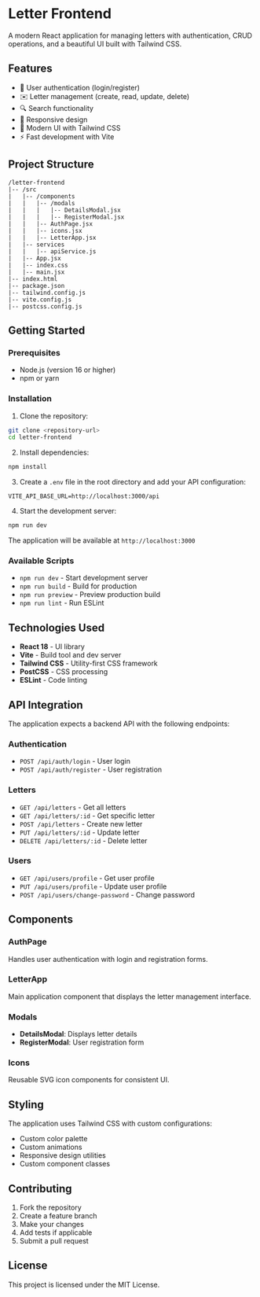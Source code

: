 # Letter Frontend

A modern React application for managing letters with authentication, CRUD operations, and a beautiful UI built with Tailwind CSS.

## Features

- 🔐 User authentication (login/register)
- ✉️ Letter management (create, read, update, delete)
- 🔍 Search functionality
- 📱 Responsive design
- 🎨 Modern UI with Tailwind CSS
- ⚡ Fast development with Vite

## Project Structure

```
/letter-frontend
|-- /src
|   |-- /components
|   |   |-- /modals
|   |   |   |-- DetailsModal.jsx
|   |   |   |-- RegisterModal.jsx
|   |   |-- AuthPage.jsx
|   |   |-- icons.jsx
|   |   |-- LetterApp.jsx
|   |-- services
|   |   |-- apiService.js
|   |-- App.jsx
|   |-- index.css
|   |-- main.jsx
|-- index.html
|-- package.json
|-- tailwind.config.js
|-- vite.config.js
|-- postcss.config.js
```

## Getting Started

### Prerequisites

- Node.js (version 16 or higher)
- npm or yarn

### Installation

1. Clone the repository:
```bash
git clone <repository-url>
cd letter-frontend
```

2. Install dependencies:
```bash
npm install
```

3. Create a `.env` file in the root directory and add your API configuration:
```env
VITE_API_BASE_URL=http://localhost:3000/api
```

4. Start the development server:
```bash
npm run dev
```

The application will be available at `http://localhost:3000`

### Available Scripts

- `npm run dev` - Start development server
- `npm run build` - Build for production
- `npm run preview` - Preview production build
- `npm run lint` - Run ESLint

## Technologies Used

- **React 18** - UI library
- **Vite** - Build tool and dev server
- **Tailwind CSS** - Utility-first CSS framework
- **PostCSS** - CSS processing
- **ESLint** - Code linting

## API Integration

The application expects a backend API with the following endpoints:

### Authentication
- `POST /api/auth/login` - User login
- `POST /api/auth/register` - User registration

### Letters
- `GET /api/letters` - Get all letters
- `GET /api/letters/:id` - Get specific letter
- `POST /api/letters` - Create new letter
- `PUT /api/letters/:id` - Update letter
- `DELETE /api/letters/:id` - Delete letter

### Users
- `GET /api/users/profile` - Get user profile
- `PUT /api/users/profile` - Update user profile
- `POST /api/users/change-password` - Change password

## Components

### AuthPage
Handles user authentication with login and registration forms.

### LetterApp
Main application component that displays the letter management interface.

### Modals
- **DetailsModal**: Displays letter details
- **RegisterModal**: User registration form

### Icons
Reusable SVG icon components for consistent UI.

## Styling

The application uses Tailwind CSS with custom configurations:
- Custom color palette
- Custom animations
- Responsive design utilities
- Custom component classes

## Contributing

1. Fork the repository
2. Create a feature branch
3. Make your changes
4. Add tests if applicable
5. Submit a pull request

## License

This project is licensed under the MIT License. 